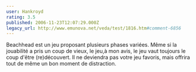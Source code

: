 ```yaml
---
user: Hankroyd
rating: 3.5
published: 2006-11-23T12:07:29.000Z
legacy_url: http://www.emunova.net/veda/test/1816.htm#comment-6856
---
```

Beachhead est un jeu proposant plusieurs phases variées. Même si la jouabilité a pris un coup de vieux, le jeu,à mon avis, le jeu vaut toujours le coup d'être (re)découvert. Il ne deviendra pas votre jeu favoris, mais offrira tout de même un bon moment de distraction.